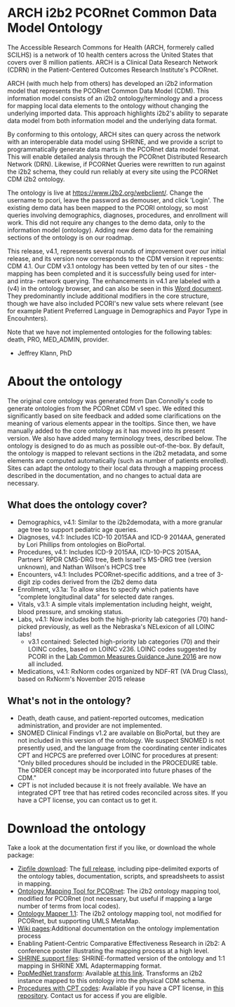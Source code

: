 # ARCH i2b2 PCORnet Common Data Model Ontology

The Accessible Research Commons for Health (ARCH, formerely called SCILHS) is a network of 10 health centers across the United States that covers over 8 million patients. ARCH is a Clinical Data Research Network (CDRN) in the Patient-Centered Outcomes Research Institute's PCORnet.

ARCH (with much help from others) has developed an i2b2 information model that represents the PCORnet Common Data Model (CDM). This information model consists of an i2b2 ontology/terminology and a process for mapping local data elements to the ontology without changing the underlying imported data. This approach highlights i2b2's ability to separate data model from both information model and the underlying data format.

By conforming to this ontology, ARCH sites can query across the network with an interoperable data model using SHRINE, and we provide a script to programmatically generate data marts in the PCORnet data model format. This will enable detailed analysis through the PCORnet Distributed Research Network (DRN). Likewise, if PCORNet Queries were rewritten to run against the i2b2 schema, they could run reliably at every site using the PCORNet CDM i2b2 ontology.

The ontology is live at https://www.i2b2.org/webclient/. Change the username to pcori, leave the password as demouser, and click 'Login'. The existing demo data has been mapped to the PCORI ontology, so most queries involving demographics, diagnoses, procedures, and enrollment will work. This did not require any changes to the demo data, only to the information model (ontology). Adding new demo data for the remaining sections of the ontology is on our roadmap.

This release, v4.1, represents several rounds of improvement over our initial release, and its version now corresponds to the CDM version it represents: CDM 4.1. Our CDM v3.1 ontology has been vetted by ten of our sites - the mapping has been completed and it is successfully being used for inter- and intra- network querying. The enhancements in v4.1 are labeled with a (v4) in the ontology browser, and can also be seen in this [Word document](https://github.com/ARCH-commons/arch-ontology/blob/master/Documentation/CDM%20v4.0%20Ontology%20and%20Transform%20Summary.docx). They predominantly include additional modifiers in the core structure, though we have also included PCORI's new value sets where relevant (see for example Patient Preferred Language in Demographics and Payor Type in Encouhnters).

Note that we have not implemented ontologies for the following tables: death, PRO, MED_ADMIN, provider.

- Jeffrey Klann, PhD

# About the ontology

The original core ontology was generated from Dan Connolly's code to generate ontologies from the PCORnet CDM v1 spec. We  edited this significantly based on site feedback and added some clarifications on the meaning of various elements appear in the tooltips. Since then, we have manually added to the core ontology as it has moved into its present version. We also have added many terminology trees, described below. The ontology is designed to do as much as possible out-of-the-box. By default, the ontology is mapped to relevant sections in the i2b2 metadata, and some elements are computed automatically (such as number of patients enrolled). Sites can adapt the ontology to their local data through a mapping process described in the documentation, and no changes to actual data are necessary.

## What does the ontology cover?
* Demographics, v4.1: Similar to the i2b2demodata, with a more granular age tree to support pediatric age queries.
* Diagnoses, v4.1: Includes ICD-10 2015AA and ICD-9 2014AA, generated by Lori Phillips from ontologies on BioPortal.
* Procedures, v4.1: Includes ICD-9 2015AA, ICD-10-PCS 2015AA, Partners' RPDR CMS-DRG tree, Beth Israel's MS-DRG tree (version unknown), and Nathan Wilson's HCPCS tree
* Encounters, v4.1: Includes PCORnet-specific additions, and a tree of 3-digit zip codes derived from the i2b2 demo data
* Enrollment, v3.1a: To allow sites to specify which patients have "complete longitudinal data" for selected date ranges.
* Vitals, v3.1: A simple vitals implementation including height, weight, blood pressure, and smoking status.
* Labs, v4.1: Now includes both the high-priority lab categories (70) hand-picked previously, as well as the Nebraska's NELexicon of all LOINC labs! 
  * v3.1 contained: Selected high-priority lab categories (70) and their LOINC codes, based on LOINC v236. LOINC codes suggested by PCORI in the [Lab Common Measures Guidance June 2016](https://github.com/CDMFORUM/CDM-GUIDANCE/blob/master/2016-June-1_PCORnet%20Lab%20Common%20Measures_LOINC.xlsx) are now all included.
* Medications, v4.1:  RxNorm codes organized by NDF-RT (VA Drug Class), based on RxNorm's November 2015 release

## What's not in the ontology?
* Death, death cause, and patient-reported outcomes, medication administration, and provider are not implemented.
* SNOMED Clinical Findings v1.2 are available on BioPortal, but they are not included in this version of the ontology. We suspect SNOMED is not presently used, and the language from the coordinating center indicates CPT and HCPCS are preferred over LOINC for procedures at present: "Only billed procedures should be included in the PROCEDURE table. The ORDER concept may be incorporated into future phases of the CDM." 
* CPT is not included because it is not freely available. We have an integrated CPT tree that has retired codes reconciled across sites. If you have a CPT license, you can contact us to get it.
 
# Download the ontology
Take a look at the documentation first if you like, or download the whole package:
* [Zipfile download](https://github.com/ARCH-commons/arch-ontology/releases): The [full release](https://github.com/SCILHS/scilhs-ontology/releases), including pipe-delimited exports of the ontology tables, documentation, scripts, and spreadsheets to assist in mapping. 
* [Ontology Mapping Tool for PCORnet](https://community.i2b2.org/wiki/display/NCBO/PCORI+Mapping+Tools+version+1.0): The i2b2 ontology mapping tool, modified for PCORnet (not necessary, but useful if mapping a large number of terms from local codes).
* [Ontology Mapper 1.1](https://community.i2b2.org/wiki/display/NCBO/Mapping+tools+version+1.1): The i2b2 ontology mapping tool, not modified for PCORnet, but supporting UMLS MetaMap.
* [Wiki pages](https://github.com/ARCH-commons/arch-ontology/wiki):Additional documentation on the ontology implementation process
* Enabling Patient-Centric Comparative Effectiveness Research in i2b2: A conference poster illustrating the mapping process at a high level.
* [SHRINE support files](https://open.med.harvard.edu/svn/shrine-ontology/PCORI/releases): SHRINE-formatted version of the ontology and 1:1 mapping in SHRINE  XML Adaptermapping format. 
* [PopMedNet transform](https://github.com/SCILHS/i2p-transform/): Available [at this link](https://github.com/SCILHS/i2p-transform/). Transforms an i2b2 instance mapped to this ontology into the physical CDM schema.
* [Procedures with CPT codes](https://github.com/SCILHS/ontology-private): Available if you have a CPT license, in [this repository](https://github.com/SCILHS/ontology-private). Contact us for access if you are eligible.
